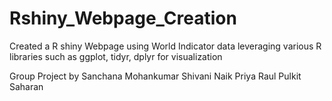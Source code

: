 # Rshiny_Webpage_Creation
Created a R shiny Webpage using World Indicator data leveraging various R libraries such as ggplot, tidyr, dplyr for visualization 


Group Project by 
Sanchana Mohankumar
Shivani Naik
Priya Raul
Pulkit Saharan

